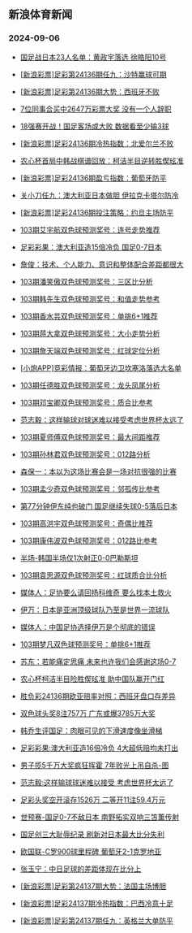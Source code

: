 ## 新浪体育新闻 
### 2024-09-06

+ [国足战日本23人名单：黄政宇落选 徐皓阳10号](https://sports.sina.com.cn/china/national/2024-09-05/doc-incnatrq5762610.shtml)

+ [[新浪彩票]足彩第24136期任九：沙特赢球可期](https://sports.sina.com.cn/l/2024-09-05/doc-incnaatr8753609.shtml)

+ [[新浪彩票]足彩第24136期大势：西班牙不败](https://sports.sina.com.cn/l/2024-09-05/doc-incnaatu9183925.shtml)

+ [7位同事合买中2647万彩票大奖 没有一个人辞职](https://sports.sina.com.cn/l/2024-09-05/doc-incnaatr8759163.shtml)

+ [18强赛开战！国足客场或大败 数据看至少输3球](https://sports.sina.com.cn/l/2024-09-05/doc-incmyqsn9672439.shtml)

+ [[新浪彩票]足彩24136期冷热指数：北爱尔兰不败](https://sports.sina.com.cn/l/2024-09-05/doc-incnaatt5534135.shtml)

+ [农心杯首局中韩战棋谱回放：柯洁半目逆转胜偰玹准](https://sports.sina.com.cn/go/2024-09-05/doc-incnatrm5302298.shtml)

+ [[新浪彩票]足彩24136期盈亏指数：葡萄牙防平](https://sports.sina.com.cn/l/2024-09-05/doc-incnaatr8755193.shtml)

+ [关小刀任九：澳大利亚日本做胆 伊拉克卡塔尔防冷](https://sports.sina.com.cn/l/2024-09-05/doc-incnatrn9017477.shtml)

+ [[新浪彩票]足彩24136期投注策略：约旦主场防平](https://sports.sina.com.cn/l/2024-09-05/doc-incnaatu9186026.shtml)

+ [103期艾宇航双色球预测奖号：连号走势推荐](https://sports.sina.com.cn/l/2024-09-05/doc-incnapis5821637.shtml)

+ [足彩彩果：澳大利亚造15倍冷负 国足0-7日本](https://sports.sina.com.cn/l/2024-09-05/doc-incncknz8346547.shtml)

+ [詹俊：技术、个人能力、意识和整体配合差距都很大](https://sports.sina.com.cn/china/national/2024-09-05/doc-incncknz8321269.shtml)

+ [103期潘笑傲双色球预测奖号：三区比分析](https://sports.sina.com.cn/l/2024-09-05/doc-incnapiq9064462.shtml)

+ [103期韩先生双色球预测奖号：和值走势参考](https://sports.sina.com.cn/l/2024-09-05/doc-incnatrn9037538.shtml)

+ [103期香水芸双色球预测奖号：单挑6+1推荐](https://sports.sina.com.cn/l/2024-09-05/doc-incnapis5818831.shtml)

+ [103期蒋大拿双色球预测奖号：大小走势分析](https://sports.sina.com.cn/l/2024-09-05/doc-incnahzs9149715.shtml)

+ [103期詹天端双色球预测奖号：红球定位分析](https://sports.sina.com.cn/l/2024-09-05/doc-incnatrm5340259.shtml)

+ [[小炮APP]竞彩情报：葡萄牙边卫坎塞洛落选大名单](https://sports.sina.com.cn/l/2024-09-05/doc-incnahzs9141374.shtml)

+ [103期任德胜双色球预测奖号：龙头凤尾分析](https://sports.sina.com.cn/l/2024-09-05/doc-incnatrm5338937.shtml)

+ [103期邓宝卿双色球预测奖号：质合比参考](https://sports.sina.com.cn/l/2024-09-05/doc-incnapim8614438.shtml)

+ [范志毅：这样输球对球迷难以接受考虑世界杯太远了](https://sports.sina.com.cn/china/national/2024-09-05/doc-incncquz5009615.shtml)

+ [103期夏师傅双色球预测奖号：最大间距推荐](https://sports.sina.com.cn/l/2024-09-05/doc-incnatrm5339879.shtml)

+ [103期孙林君双色球预测奖号：012路分析](https://sports.sina.com.cn/l/2024-09-05/doc-incnatrn9037111.shtml)

+ [森保一：本以为这场比赛会是一场对抗很强的比赛](https://sports.sina.com.cn/china/asia/2024-09-05/doc-incncqux8234867.shtml)

+ [103期孟少奇双色球预测奖号：邻孤传比参考](https://sports.sina.com.cn/l/2024-09-05/doc-incnatrm5339624.shtml)

+ [第77分钟伊东纯也破门 国足继续失球0-5落后日本](https://sports.sina.com.cn/china/national/2024-09-05/doc-incncknz8331295.shtml)

+ [103期高洪宇双色球预测奖号：奇偶比推荐](https://sports.sina.com.cn/l/2024-09-05/doc-incnatrq5792534.shtml)

+ [103期康伟波双色球预测奖号：012路比参考](https://sports.sina.com.cn/l/2024-09-05/doc-incnapiq9066687.shtml)

+ [半场-韩国半场仅1次射正0-0巴勒斯坦](https://sports.sina.com.cn/china/asia/2024-09-05/doc-incnckpe8827516.shtml)

+ [103期袁思源双色球预测奖号：红球质合比分析](https://sports.sina.com.cn/l/2024-09-05/doc-incnatrq5794073.shtml)

+ [媒体人：足协要么请回扬科维奇 要么找本土救火](https://sports.sina.com.cn/china/national/2024-09-05/doc-incnckpe8851315.shtml)

+ [伊万：日本是亚洲顶级球队乃至是世界一流球队](https://sports.sina.com.cn/china/national/2024-09-05/doc-incnckpc5138590.shtml)

+ [媒体人：中国足协选择伊万是个彻底的错误](https://sports.sina.com.cn/china/national/2024-09-05/doc-incnckpc5107834.shtml)

+ [103期梦凡双色球预测奖号：单挑6+1推荐](https://sports.sina.com.cn/l/2024-09-05/doc-incnahzp8711681.shtml)

+ [苏东：若能痛定思痛 未来也许我们会感谢这场0-7](https://sports.sina.com.cn/china/national/2024-09-05/doc-incnckpc5139785.shtml)

+ [农心杯柯洁半目险胜偰玹准 助中国队赢开门红](https://sports.sina.com.cn/go/2024-09-05/doc-incnceff5175354.shtml)

+ [胜负彩24136期欧亚赔率对照：西班牙盘口存差异](https://sports.sina.com.cn/l/2024-09-05/doc-incnahzu5881812.shtml)

+ [双色球头奖8注757万 广东或爆3785万大奖](https://sports.sina.com.cn/l/2024-09-05/doc-incnckph5636260.shtml)

+ [韩乔生评国足：肉眼可见的下滑速度像坐滑梯](https://sports.sina.com.cn/china/national/2024-09-05/doc-incnckpc5116792.shtml)

+ [足彩彩果:澳大利亚造16倍冷负 4大超低赔均未打出](https://sports.sina.com.cn/l/2024-09-05/doc-incncknz8346547.shtml)

+ [男子揽5千万大奖疯狂挥霍 7年败光上吊自杀-图](https://sports.sina.com.cn/l/2024-09-06/doc-incnemyu5074428.shtml)

+ [范志毅:这样输球球迷难以接受 考虑世界杯太远了](https://sports.sina.com.cn/china/national/2024-09-05/doc-incncquz5009615.shtml)

+ [足彩头奖空开滚存1526万 二等开11注59.4万元](https://sports.sina.com.cn/l/2024-09-05/doc-incncknz8346547.shtml)

+ [世预赛-国足0-7不敌日本 南野拓实双响三笘薫传射](https://sports.sina.com.cn/china/national/2024-09-05/doc-incnckpc5109409.shtml)

+ [国足创三大耻辱纪录 刷新对日本最大比分失利](https://sports.sina.com.cn/china/national/2024-09-05/doc-incnckpc5112668.shtml)

+ [欧国联-C罗900球里程碑 葡萄牙2-1克罗地亚](https://sports.sina.com.cn/g/pl/2024-09-06/doc-incnemyu5078508.shtml)

+ [张玉宁：中日足球的差距体现在比分上](https://sports.sina.com.cn/china/national/2024-09-05/doc-incnckpe8850200.shtml)

+ [[新浪彩票]足彩第24137期大势：法国主场博胆](https://sports.sina.com.cn/l/2024-09-06/doc-incnemyw4939249.shtml)

+ [[新浪彩票]足彩24137期冷热指数：巴西冷意十足](https://sports.sina.com.cn/l/2024-09-06/doc-incnemyy1719617.shtml)

+ [[新浪彩票]足彩第24137期任九：英格兰大单防平](https://sports.sina.com.cn/l/2024-09-06/doc-incnemys8326408.shtml)


